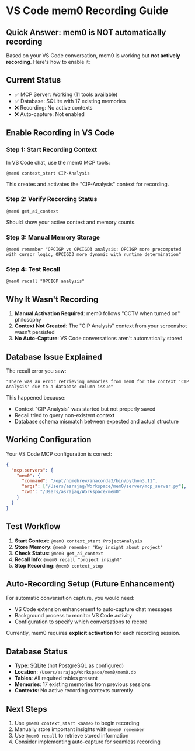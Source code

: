 # VS Code mem0 Recording Guide

## Quick Answer: mem0 is NOT automatically recording

Based on your VS Code conversation, mem0 is working but **not actively recording**. Here's how to enable it:

## Current Status
- ✅ MCP Server: Working (11 tools available)
- ✅ Database: SQLite with 17 existing memories
- ❌ Recording: No active contexts
- ❌ Auto-capture: Not enabled

## Enable Recording in VS Code

### Step 1: Start Recording Context
In VS Code chat, use the mem0 MCP tools:

```
@mem0 context_start CIP-Analysis
```

This creates and activates the "CIP-Analysis" context for recording.

### Step 2: Verify Recording Status
```
@mem0 get_ai_context
```

Should show your active context and memory counts.

### Step 3: Manual Memory Storage
```
@mem0 remember "OPCIGP vs OPCIGD3 analysis: OPCIGP more precomputed with cursor logic, OPCIGD3 more dynamic with runtime determination"
```

### Step 4: Test Recall
```
@mem0 recall "OPCIGP analysis"
```

## Why It Wasn't Recording

1. **Manual Activation Required**: mem0 follows "CCTV when turned on" philosophy
2. **Context Not Created**: The "CIP Analysis" context from your screenshot wasn't persisted
3. **No Auto-Capture**: VS Code conversations aren't automatically stored

## Database Issue Explained

The recall error you saw:
```
"There was an error retrieving memories from mem0 for the context 'CIP Analysis' due to a database column issue"
```

This happened because:
- Context "CIP Analysis" was started but not properly saved
- Recall tried to query non-existent context
- Database schema mismatch between expected and actual structure

## Working Configuration

Your VS Code MCP configuration is correct:
```json
{
  "mcp.servers": {
    "mem0": {
      "command": "/opt/homebrew/anaconda3/bin/python3.11",
      "args": ["/Users/asrajag/Workspace/mem0/server/mcp_server.py"],
      "cwd": "/Users/asrajag/Workspace/mem0"
    }
  }
}
```

## Test Workflow

1. **Start Context**: `@mem0 context_start ProjectAnalysis`
2. **Store Memory**: `@mem0 remember "Key insight about project"`
3. **Check Status**: `@mem0 get_ai_context`
4. **Recall Info**: `@mem0 recall "project insight"`
5. **Stop Recording**: `@mem0 context_stop`

## Auto-Recording Setup (Future Enhancement)

For automatic conversation capture, you would need:
- VS Code extension enhancement to auto-capture chat messages
- Background process to monitor VS Code activity
- Configuration to specify which conversations to record

Currently, mem0 requires **explicit activation** for each recording session.

## Database Status

- **Type**: SQLite (not PostgreSQL as configured)
- **Location**: `/Users/asrajag/Workspace/mem0/mem0.db`
- **Tables**: All required tables present
- **Memories**: 17 existing memories from previous sessions
- **Contexts**: No active recording contexts currently

## Next Steps

1. Use `@mem0 context_start <name>` to begin recording
2. Manually store important insights with `@mem0 remember`
3. Use `@mem0 recall` to retrieve stored information
4. Consider implementing auto-capture for seamless recording
